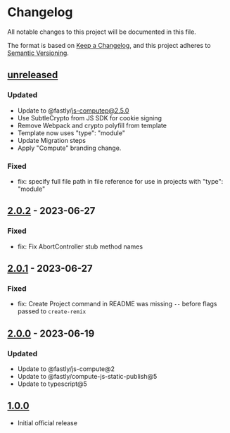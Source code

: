 # Changelog

All notable changes to this project will be documented in this file.

The format is based on [Keep a Changelog](https://keepachangelog.com/en/1.0.0/),
and this project adheres to [Semantic Versioning](https://semver.org/spec/v2.0.0.html).

## [unreleased]

### Updated

- Update to @fastly/js-computep@2.5.0
- Use SubtleCrypto from JS SDK for cookie signing
- Remove Webpack and crypto polyfill from template
- Template now uses "type": "module"
- Update Migration steps
- Apply "Compute" branding change.

### Fixed

- fix: specify full file path in file reference for use in projects with "type": "module"

## [2.0.2] - 2023-06-27

### Fixed

- fix: Fix AbortController stub method names

## [2.0.1] - 2023-06-27

### Fixed

- fix: Create Project command in README was missing `--` before flags passed to `create-remix`

## [2.0.0] - 2023-06-19

### Updated

- Update to @fastly/js-compute@2
- Update to @fastly/compute-js-static-publish@5
- Update to typescript@5

## [1.0.0]

- Initial official release

[unreleased]: https://github.com/fastly/remix-compute-js/compare/v2.0.2...HEAD
[2.0.2]: https://github.com/fastly/remix-compute-js/compare/v2.0.1...v2.0.2
[2.0.1]: https://github.com/fastly/remix-compute-js/compare/v2.0.0...v2.0.1
[2.0.0]: https://github.com/fastly/remix-compute-js/compare/v1.0.0...v2.0.0
[1.0.0]: https://github.com/fastly/remix-compute-js/releases/tag/v1.0.0
